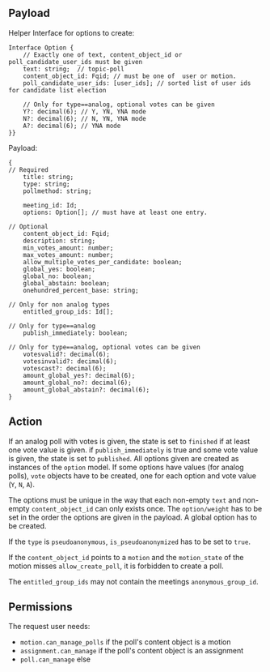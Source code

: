 ## Payload

Helper Interface for options to create:
```
Interface Option {
    // Exactly one of text, content_object_id or poll_candidate_user_ids must be given
    text: string;  // topic-poll
    content_object_id: Fqid; // must be one of  user or motion.
    poll_candidate_user_ids: [user_ids]; // sorted list of user ids for candidate list election

    // Only for type==analog, optional votes can be given
    Y?: decimal(6); // Y, YN, YNA mode
    N?: decimal(6); // N, YN, YNA mode
    A?: decimal(6); // YNA mode
}}
```

Payload:
```
{
// Required
    title: string;
    type: string;
    pollmethod: string;

    meeting_id: Id;
    options: Option[]; // must have at least one entry.

// Optional
    content_object_id: Fqid;
    description: string;
    min_votes_amount: number;
    max_votes_amount: number;
    allow_multiple_votes_per_candidate: boolean;
    global_yes: boolean;
    global_no: boolean;
    global_abstain: boolean;
    onehundred_percent_base: string;

// Only for non analog types
    entitled_group_ids: Id[];

// Only for type==analog
    publish_immediately: boolean;

// Only for type==analog, optional votes can be given
    votesvalid?: decimal(6);
    votesinvalid?: decimal(6);
    votescast?: decimal(6);
    amount_global_yes?: decimal(6);
    amount_global_no?: decimal(6);
    amount_global_abstain?: decimal(6);
}
```

## Action
If an analog poll with votes is given, the state is set to `finished` if at least one vote value is given. if `publish_immediately` is true and some vote value is given, the state is set to `published`. All options given are created as instances of the `option` model. If some options have values (for analog polls), `vote` objects have to be created, one for each option and vote value (`Y`, `N`, `A`).

The options must be unique in the way that each non-empty `text` and non-empty `content_object_id` can only exists once. The `option/weight` has to be set in the order the options are given in the payload. A global option has to be created.

If the `type` is `pseudoanonymous`, `is_pseudoanonymized` has to be set to `true`.

If the `content_object_id` points to a `motion` and the `motion_state` of the motion misses `allow_create_poll`, it is forbidden to create a poll.

The `entitled_group_ids` may not contain the meetings `anonymous_group_id`.

## Permissions
The request user needs:
- `motion.can_manage_polls` if the poll's content object is a motion
- `assignment.can_manage` if the poll's content object is an assignment
- `poll.can_manage` else

